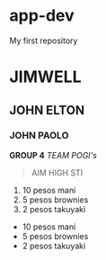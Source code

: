 # app-dev
My first repository
# JIMWELL
## JOHN ELTON
### JOHN PAOLO
**GROUP 4**
*TEAM POGI's*
>AIM HIGH STI
1. 10 pesos mani
2. 5 pesos brownies
3. 2 pesos takuyaki
- 10 pesos mani
- 5 pesos brownies
- 2 pesos takuyaki
